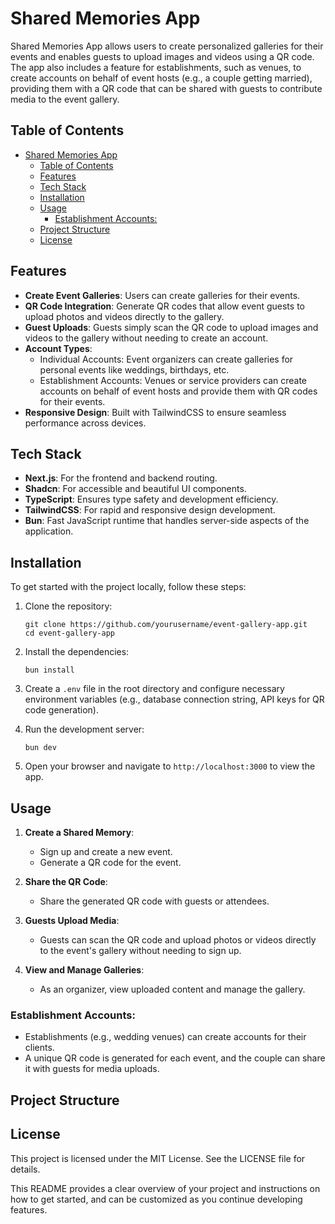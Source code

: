 # Shared Memories App

Shared Memories App allows users to create personalized galleries for their events and enables guests to upload images and videos using a QR code. The app also includes a feature for establishments, such as venues, to create accounts on behalf of event hosts (e.g., a couple getting married), providing them with a QR code that can be shared with guests to contribute media to the event gallery.

## Table of Contents

- [Shared Memories App](#shared-memories-app)
  - [Table of Contents](#table-of-contents)
  - [Features](#features)
  - [Tech Stack](#tech-stack)
  - [Installation](#installation)
  - [Usage](#usage)
    - [Establishment Accounts:](#establishment-accounts)
  - [Project Structure](#project-structure)
  - [License](#license)

## Features

- **Create Event Galleries**: Users can create galleries for their events.
- **QR Code Integration**: Generate QR codes that allow event guests to upload photos and videos directly to the gallery.
- **Guest Uploads**: Guests simply scan the QR code to upload images and videos to the gallery without needing to create an account.
- **Account Types**:
  - Individual Accounts: Event organizers can create galleries for personal events like weddings, birthdays, etc.
  - Establishment Accounts: Venues or service providers can create accounts on behalf of event hosts and provide them with QR codes for their events.
- **Responsive Design**: Built with TailwindCSS to ensure seamless performance across devices.

## Tech Stack

- **Next.js**: For the frontend and backend routing.
- **Shadcn**: For accessible and beautiful UI components.
- **TypeScript**: Ensures type safety and development efficiency.
- **TailwindCSS**: For rapid and responsive design development.
- **Bun**: Fast JavaScript runtime that handles server-side aspects of the application.

## Installation

To get started with the project locally, follow these steps:

1. Clone the repository:

   ```
   git clone https://github.com/yourusername/event-gallery-app.git
   cd event-gallery-app
   ```

2. Install the dependencies:

   ```
   bun install
   ```

3. Create a `.env` file in the root directory and configure necessary environment variables (e.g., database connection string, API keys for QR code generation).

4. Run the development server:

   ```
   bun dev
   ```

5. Open your browser and navigate to `http://localhost:3000` to view the app.

## Usage

1. **Create a Shared Memory**:

   - Sign up and create a new event.
   - Generate a QR code for the event.

2. **Share the QR Code**:

   - Share the generated QR code with guests or attendees.

3. **Guests Upload Media**:

   - Guests can scan the QR code and upload photos or videos directly to the event's gallery without needing to sign up.

4. **View and Manage Galleries**:
   - As an organizer, view uploaded content and manage the gallery.

### Establishment Accounts:

- Establishments (e.g., wedding venues) can create accounts for their clients.
- A unique QR code is generated for each event, and the couple can share it with guests for media uploads.

## Project Structure

## License

This project is licensed under the MIT License. See the LICENSE file for details.

This README provides a clear overview of your project and instructions on how to get started, and can be customized as you continue developing features.
